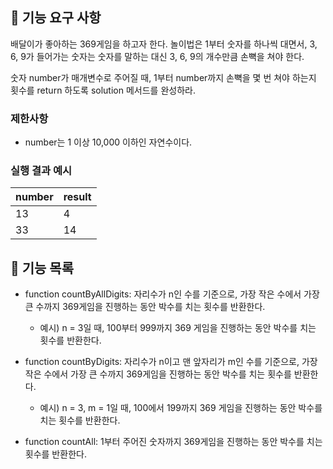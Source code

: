 ## 🚀 기능 요구 사항

배달이가 좋아하는 369게임을 하고자 한다. 놀이법은 1부터 숫자를 하나씩 대면서, 3, 6, 9가 들어가는 숫자는 숫자를 말하는 대신 3, 6, 9의 개수만큼 손뼉을 쳐야 한다.

숫자 number가 매개변수로 주어질 때, 1부터 number까지 손뼉을 몇 번 쳐야 하는지 횟수를 return 하도록 solution 메서드를 완성하라.

### 제한사항

- number는 1 이상 10,000 이하인 자연수이다.

### 실행 결과 예시

| number | result |
| ------ | ------ |
| 13     | 4      |
| 33     | 14     |

## 🚩 기능 목록

- function countByAllDigits: 자리수가 n인 수를 기준으로, 가장 작은 수에서 가장 큰 수까지 369게임을 진행하는 동안 박수를 치는 횟수를 반환한다.

  - 예시) n = 3일 때, 100부터 999까지 369 게임을 진행하는 동안 박수를 치는 횟수를 반환한다.

- function countByDigits: 자리수가 n이고 맨 앞자리가 m인 수를 기준으로, 가장 작은 수에서 가장 큰 수까지 369게임을 진행하는 동안 박수를 치는 횟수를 반환한다.

  - 예시) n = 3, m = 1일 때, 100에서 199까지 369 게임을 진행하는 동안 박수를 치는 횟수를 반환한다.

- function countAll: 1부터 주어진 숫자까지 369게임을 진행하는 동안 박수를 치는 횟수를 반환한다.
